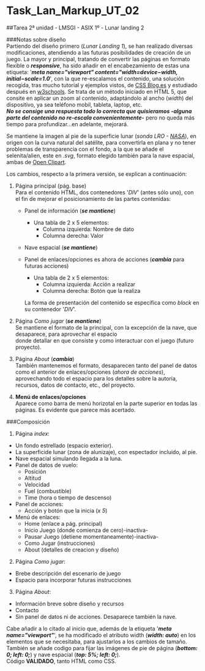 # Task_Lan_Markup_UT_02
##Tarea 2ª unidad - LMSGI - ASIX 1º - Lunar landing 2

###Notas sobre diseño  
   Partiendo del diseño primero (_Lunar Landing 1_), se han realizado diversas modificaciones, atendiendo a las futuras posibilidades de creación de un juego.
   La mayor y principal, tratando de convertir las páginas en formato flexible o _**responsive**_, ha sido añadir en el encabezamiento de estas una etiqueta: '_**meta name="viewport" content="width=device−width, initial−scale=1.0**_', con la que re-escalamos el contenido, una solución recogida, tras mucho tutorial y ejemplos vistos, de [CSS Blog.es](http://www.cssblog.es/crear-diseno-responsive-en-3-pasos/) y estudiado después en [w3schools](http://www.w3schools.com/css/css_rwd_viewport.asp).
   Se trata de un método iniciado en HTML 5, que consite en aplicar un zoom al contenido, adaptándolo al ancho (_width_) del dispositivo, ya sea teléfono mobil, tableta, laptop, etc.  
   _**No se consige una respuesta todo lo correcta que quisieramos -alguna parte del contenido no re-escala convenientemente-**_ pero no queda más tiempo para profundizar...en adelante, mejorará.  
  
  
   Se mantiene la imagen al pie de la superficie lunar (_sonda LRO - [NASA](www.nasa.gov/multimedia/imagegallery/index.html)_), en origen con la curva natural del satélite, para convertirla en plana y no tener problemas de transparencia con el fondo, a la que se añade el selenita/alien, este en _.svg_, formato elegido también para la nave espacial, ambas de [Open Clipart](openclipart.org).  

Los cambios, respecto a la primera versión, se explican a continuación:  

1. Página principal (pág. base)  
    Para el contenido HTML, dos contenedores '_DIV_' (antes sólo uno), con el fin de mejorar el posicionamiento de las partes contenidas:  
   * Panel de información (_**se mantiene**_)  
       * Una tabla de 2 x 5 elementos: 
          * Columna izquierda: Nombre de dato
          * Columna derecha: Valor
   * Nave espacial (_**se mantiene**_)
   * Panel de enlaces/opciones es ahora de acciones (_**cambia**_ para futuras acciones)  
      * Una tabla de 2 x 5 elementos: 
          * Columna izquierda: Acción a realizar
          * Columna derecha: Botón que la realiza  
  
       La forma de presentación del contenido se especifica como _block_ en su contenedor '_DIV_'.  
       
2. Página _Como jugar_ (_**se mantiene**_)  
    Se mantiene el formato de la principal, con la excepción de la nave, que desaparece, para aprovechar el espacio  
    donde detallar en que consiste y como interactuar con el juego (futuro proyecto).  
3. Página _About_ (_**cambia**_)  
    También mantenemos el formato, desaparecen tanto del panel de datos como el anterior de enlaces/opciones (_ahora de acciones_), aprovechando todo el espacio para los detalles sobre la autoría, recursos, datos de contacto, etc., del proyecto.
4. **Menú de enlaces/opciones**  
   Aparece como barra de menú horizotal en la parte superior en todas las páginas. Es evidente que parece más acertado.
    

###Composición  

1. Página _index_:
 * Un fondo estrellado (espacio exterior).  
 * La superficide lunar (zona de alunizaje), con espectador incluido, al pie.  
 * Nave espacial simulando llegada a la luna.  
 * Panel de datos de vuelo:
     * Posición
     * Altitud
     * Velocidad
     * Fuel (combustible)
     * Time (hora o tiempo de descenso)
 * Panel de acciones:
     * Acción y botón que la inicia (_x 5_)
 * Menú de enlaces:
     * Home (enlace a pág. principal)
     * Inicio Juego (donde comienza de cero)-inactiva-
     * Pausar Juego (detiene momentaneamente)-inactiva-
     * Como Jugar (instrucciones)
     * About (detalles de creacion y diseño)  

2. Página _Como jugar_:
  * Brebe descripción del escenario de juego
  * Espacio para incorporar futuras instrucciones  

3. Página _About_:
  * Información breve sobre diseño y recursos
  * Contacto
  * Sin panel de datos ni de acciones. Desaparece también la nave.

Cabe añadir a lo citado al inicio que, además de la etiqueta '_**meta name="viewport"**_', se ha modificado el atributo width (_**width: auto**_) en los elementos que se necesitaba, para ajustarlos a los cambios de tamaño. También se añade codigo para fijar las imágenes de pie de página (_**bottom: 0;  left: 0;**_) y nave espacial (_**top: 5%; left: 0;**_).  
Código **VALIDADO**, tanto HTML como CSS.
